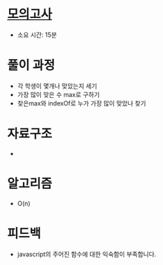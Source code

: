 # [모의고사](https://programmers.co.kr/learn/courses/30/lessons/42840)

- 소요 시간: 15분

# 풀이 과정

- 각 학생이 몇개나 맞았는지 세기
- 가장 많이 맞은 수 max로 구하기
- 찾은max와 indexOf로 누가 가장 많이 맞았나 찾기

# 자료구조

-

# 알고리즘

- O(n)

# 피드백

- javascript의 주어진 함수에 대한 익숙함이 부족합니다.

